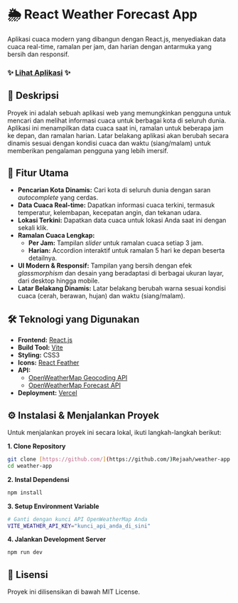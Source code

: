 # 🌦️ React Weather Forecast App

Aplikasi cuaca modern yang dibangun dengan React.js, menyediakan data cuaca real-time, ramalan per jam, dan harian dengan antarmuka yang bersih dan responsif.

### ✨ **[Lihat Aplikasi](https://weather-app-alpha-seven-44.vercel.app)** ✨

## 📝 Deskripsi

Proyek ini adalah sebuah aplikasi web yang memungkinkan pengguna untuk mencari dan melihat informasi cuaca untuk berbagai kota di seluruh dunia. Aplikasi ini menampilkan data cuaca saat ini, ramalan untuk beberapa jam ke depan, dan ramalan harian. Latar belakang aplikasi akan berubah secara dinamis sesuai dengan kondisi cuaca dan waktu (siang/malam) untuk memberikan pengalaman pengguna yang lebih imersif.

## 🚀 Fitur Utama

-   **Pencarian Kota Dinamis:** Cari kota di seluruh dunia dengan saran *autocomplete* yang cerdas.
-   **Data Cuaca Real-time:** Dapatkan informasi cuaca terkini, termasuk temperatur, kelembapan, kecepatan angin, dan tekanan udara.
-   **Lokasi Terkini:** Dapatkan data cuaca untuk lokasi Anda saat ini dengan sekali klik.
-   **Ramalan Cuaca Lengkap:**
    -   **Per Jam:** Tampilan *slider* untuk ramalan cuaca setiap 3 jam.
    -   **Harian:** Accordion interaktif untuk ramalan 5 hari ke depan beserta detailnya.
-   **UI Modern & Responsif:** Tampilan yang bersih dengan efek *glassmorphism* dan desain yang beradaptasi di berbagai ukuran layar, dari desktop hingga mobile.
-   **Latar Belakang Dinamis:** Latar belakang berubah warna sesuai kondisi cuaca (cerah, berawan, hujan) dan waktu (siang/malam).

## 🛠️ Teknologi yang Digunakan

-   **Frontend:** [React.js](https://reactjs.org/)
-   **Build Tool:** [Vite](https://vitejs.dev/)
-   **Styling:** CSS3
-   **Icons:** [React Feather](https://feathericons.com/)
-   **API:**
    -   [OpenWeatherMap Geocoding API](https://openweathermap.org/api/geocoding-api)
    -   [OpenWeatherMap Forecast API](https://openweathermap.org/forecast5)
-   **Deployment:** [Vercel](https://vercel.com/)

## ⚙️ Instalasi & Menjalankan Proyek

Untuk menjalankan proyek ini secara lokal, ikuti langkah-langkah berikut:

**1. Clone Repository**
```bash
git clone [https://github.com/](https://github.com/)Rejaah/weather-app.git
cd weather-app
```
**2. Instal Dependensi**
```bash
npm install
```

**3. Setup Environment Variable**
```bash
# Ganti dengan kunci API OpenWeatherMap Anda
VITE_WEATHER_API_KEY="kunci_api_anda_di_sini"
```

**4. Jalankan Development Server**
```bash
npm run dev
```

## 📄 Lisensi

Proyek ini dilisensikan di bawah MIT License.
